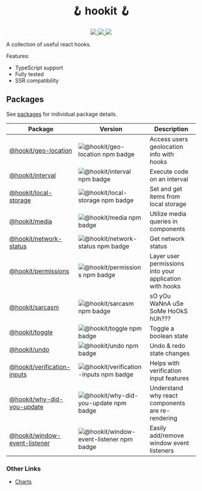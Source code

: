 <h1 align="center">🪝 hookit 🪝</h1>

<p align="center">
  <a aria-label="License" href="https://github.com/devjmetivier/hookit/issues?q=is%3Aissue+is%3Aopen+">
    <img src="https://img.shields.io/github/issues-raw/devjmetivier/hookit" />
  </a>

  <a aria-label="License" href="https://github.com/devjmetivier/hookit/pulls?q=is%3Apr+is%3Aopen+">
    <img src="https://img.shields.io/github/issues-pr-raw/devjmetivier/hookit" />
  </a>
  
  <a aria-label="License" href="https://github.com/devjmetivier/hookit/blob/master/LICENSE">
    <img src="https://img.shields.io/github/license/devjmetivier/hookit" />
  </a>
<p>

A collection of useful react hooks.

Features:

- TypeScript support
- Fully tested
- SSR compatibility

## Packages

See [packages](packages) for individual package details.

| Package | Version | Description |
| ------- | ------- | ----------- |
| [@hookit/geo-location](packages/geo-location) | ![@hookit/geo-location npm badge](https://img.shields.io/npm/v/@hookit/geo-location) | Access users geolocation info with hooks |
| [@hookit/interval](packages/interval) | ![@hookit/interval npm badge](https://img.shields.io/npm/v/@hookit/interval) | Execute code on an interval |
| [@hookit/local-storage](packages/local-storage) | ![@hookit/local-storage npm badge](https://img.shields.io/npm/v/@hookit/local-storage) | Set and get items from local storage |
| [@hookit/media](packages/media) | ![@hookit/media npm badge](https://img.shields.io/npm/v/@hookit/media) | Utilize media queries in components |
| [@hookit/network-status](packages/network-status) | ![@hookit/network-status npm badge](https://img.shields.io/npm/v/@hookit/network-status) | Get network status |
| [@hookit/permissions](packages/permissions) | ![@hookit/permissions npm badge](https://img.shields.io/npm/v/@hookit/permissions) | Layer user permissions into your application with hooks |
| [@hookit/sarcasm](packages/sarcasm) | ![@hookit/sarcasm npm badge](https://img.shields.io/npm/v/@hookit/sarcasm) | sO yOu WaNnA uSe SoMe HoOkS hUh??? |
| [@hookit/toggle](packages/toggle) | ![@hookit/toggle npm badge](https://img.shields.io/npm/v/@hookit/toggle) | Toggle a boolean state |
| [@hookit/undo](packages/undo) | ![@hookit/undo npm badge](https://img.shields.io/npm/v/@hookit/undo) | Undo & redo state changes |
| [@hookit/verification-inputs](packages/verification-inputs) | ![@hookit/verification-inputs npm badge](https://img.shields.io/npm/v/@hookit/verification-inputs) | Helps with verification input features |
| [@hookit/why-did-you-update](packages/why-did-you-update) | ![@hookit/why-did-you-update npm badge](https://img.shields.io/npm/v/@hookit/why-did-you-update) | Understand why react components are re-rendering |
| [@hookit/window-event-listener](packages/window-event-listener) | ![@hookit/window-event-listener npm badge](https://img.shields.io/npm/v/@hookit/window-event-listener) | Easily add/remove window event listeners |
### Other Links
* [Charts](https://npmcharts.com/compare/@hookit/geo-location,@hookit/interval,@hookit/local-storage,@hookit/media,@hookit/network-status,@hookit/permissions,@hookit/sarcasm,@hookit/toggle,@hookit/undo,@hookit/verification-inputs,@hookit/why-did-you-update,@hookit/window-event-listener?interval=7&minimal=true)
